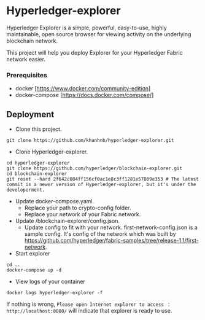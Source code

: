 # Hyperledger-explorer

Hyperledger Explorer is a simple, powerful, easy-to-use, highly maintainable, open source browser for viewing activity on the underlying blockchain network.

This project will help you deploy Explorer for your Hyperledger Fabric network easier.

### Prerequisites

* docker [https://www.docker.com/community-edition]
* docker-compose [https://docs.docker.com/compose/]

## Deployment

* Clone this project.
```
git clone https://github.com/khanhnb/hyperledger-explorer.git
```
* Clone Hyperledger-explorer.

```
cd hyperledger-explorer
git clone https://github.com/hyperledger/blockchain-explorer.git
cd blockchain-explorer
git reset --hard 2f642c084ff156cf0ac1e8c3ff1281e57869e353 # The latest commit is a newer version of Hyperledger-explorer, but it's under the developerment.
```
* Update docker-compose.yaml.
  * Replace your path to crypto-config folder.
  * Replace your network of your Fabric network.
* Update /blockchain-explorer/config.json.
  * Update config to fit with your network. first-network-config.json is a sample config. It's config of the network which was built by https://github.com/hyperledger/fabric-samples/tree/release-1.1/first-network.
* Start explorer
```
cd ..
docker-compose up -d
```
* View logs of your container
```
docker logs hyperledger-explorer -f
```

If nothing is wrong, ```Please open Internet explorer to access ：http://localhost:8080/``` will indicate that explorer is ready to use.
